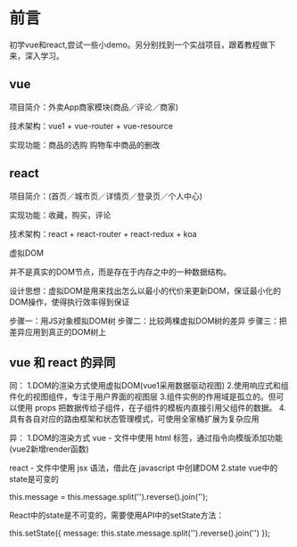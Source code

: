 # 前言
初学vue和react,尝试一些小demo。另分别找到一个实战项目，跟着教程做下来，深入学习。

## vue
项目简介：外卖App商家模块(商品／评论／商家)

技术架构：vue1 + vue-router + vue-resource

实现功能：商品的选购 购物车中商品的删改

## react
项目简介：(首页／城市页／详情页／登录页／个人中心)

实现功能：收藏，购买，评论

技术架构：react + react-router + react-redux + koa

虚拟DOM

并不是真实的DOM节点，而是存在于内存之中的一种数据结构。

设计思想：虚拟DOM是用来找出怎么以最小的代价来更新DOM，保证最小化的DOM操作，使得执行效率得到保证

步骤一：用JS对象模拟DOM树
步骤二：比较两棵虚拟DOM树的差异
步骤三：把差异应用到真正的DOM树上


## vue 和 react 的异同
同：
1.DOM的渲染方式使用虚拟DOM(vue1采用数据驱动视图)
2.使用响应式和组件化的视图组件，专注于用户界面的视图层
3.组件实例的作用域是孤立的。但可以使用 props 把数据传给子组件，在子组件的模板内直接引用父组件的数据。
4.具有各自对应的路由框架和状态管理模式，可使用全家桶扩展为复杂应用

异：
1.DOM的渲染方式
vue - 文件中使用 html 标签，通过指令向模版添加功能(vue2新增render函数)

react - 文件中使用 jsx 语法，借此在 javascript 中创建DOM
2.state
vue中的state是可变的

this.message = this.message.split('').reverse().join('');

React中的state是不可变的，需要使用API中的setState方法：

this.setState({ message: this.state.message.split('').reverse().join('') });

